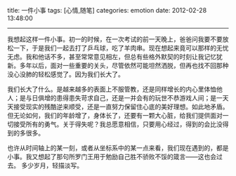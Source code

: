 title: 一件小事
tags: [心情,随笔]
categories: emotion
date: 2012-02-28 13:48:00

---

我想起这样一件小事。初一的时候，在一次考试的前一天晚上，爸爸问我要不要放松一下，于是我们一起去打了乒乓球，吃了羊肉串。现在想起来竟可以那样的无忧无虑。我和他话不多，甚至常常意见相左，但总有些格外默契的时刻让我记忆犹新。多年以后，面对一些重要的关头，尽管依然可能坦然洒脱，但再也找不回那种没心没肺的轻松感觉了。因为我们长大了。

我们长大了什么。是越来越多的表面上不服管教，还是同样增长的内心里体恤他人；是与日俱增的患得患失苛求自己，还是一并会有的玩世不恭游戏人间；是一天天接受现实的残酷逆来顺受，还是一直努力保留住心底的美好理想。如此地矛盾。但无论如何，我们的年龄增了，身体长了，还要有一颗大心脏，给我们提供面对一切接受所有的勇气。关于得失呢？我总愿意相信，只要用心经过，得到的会比没得到的多很多。

也许从时间轴上的某一刻，或者从坐标系中的某一点来看，我们现在遇到的，都是小事。我又想起了那句所罗门王用于勉励自己胜不骄败不馁的箴言——这也会过去。 多少岁月，轻描淡写。

